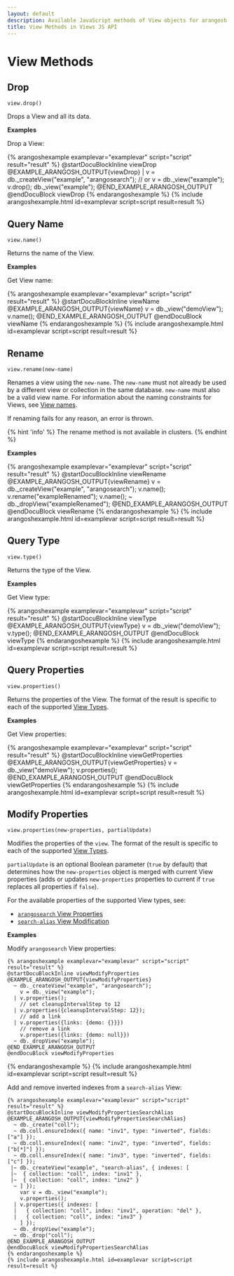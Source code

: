 ```yaml
---
layout: default
description: Available JavaScript methods of View objects for arangosh and Foxx
title: View Methods in Views JS API
---
```

View Methods
============

Drop
----

`view.drop()`

Drops a View and all its data.

**Examples**

Drop a View:

{% arangoshexample examplevar="examplevar" script="script" result="result" %}
    @startDocuBlockInline viewDrop
    @EXAMPLE_ARANGOSH_OUTPUT{viewDrop}
      | v = db._createView("example", "arangosearch");
      // or
      v = db._view("example");
      v.drop();
      db._view("example");
    @END_EXAMPLE_ARANGOSH_OUTPUT
    @endDocuBlock viewDrop
{% endarangoshexample %}
{% include arangoshexample.html id=examplevar script=script result=result %}

Query Name
----------

`view.name()`

Returns the name of the View.

**Examples**

Get View name:

{% arangoshexample examplevar="examplevar" script="script" result="result" %}
    @startDocuBlockInline viewName
    @EXAMPLE_ARANGOSH_OUTPUT{viewName}
      v = db._view("demoView");
      v.name();
    @END_EXAMPLE_ARANGOSH_OUTPUT
    @endDocuBlock viewName
{% endarangoshexample %}
{% include arangoshexample.html id=examplevar script=script result=result %}

Rename
------

`view.rename(new-name)`

Renames a view using the `new-name`. The `new-name` must not already be used by
a different view or collection in the same database. `new-name` must also be a
valid view name. For information about the naming constraints for Views, see
[View names](../data-modeling-views.html#view-names).

If renaming fails for any reason, an error is thrown.

{% hint 'info' %}
The rename method is not available in clusters.
{% endhint %}

**Examples**

{% arangoshexample examplevar="examplevar" script="script" result="result" %}
    @startDocuBlockInline viewRename
    @EXAMPLE_ARANGOSH_OUTPUT{viewRename}
      v = db._createView("example", "arangosearch");
      v.name();
      v.rename("exampleRenamed");
      v.name();
      ~ db._dropView("exampleRenamed");
    @END_EXAMPLE_ARANGOSH_OUTPUT
    @endDocuBlock viewRename
{% endarangoshexample %}
{% include arangoshexample.html id=examplevar script=script result=result %}

Query Type
----------

`view.type()`

Returns the type of the View.

**Examples**

Get View type:

{% arangoshexample examplevar="examplevar" script="script" result="result" %}
    @startDocuBlockInline viewType
    @EXAMPLE_ARANGOSH_OUTPUT{viewType}
      v = db._view("demoView");
      v.type();
    @END_EXAMPLE_ARANGOSH_OUTPUT
    @endDocuBlock viewType
{% endarangoshexample %}
{% include arangoshexample.html id=examplevar script=script result=result %}

Query Properties
----------------

`view.properties()`

Returns the properties of the View. The format of the result is specific to
each of the supported [View Types](data-modeling-views.html).

**Examples**

Get View properties:

{% arangoshexample examplevar="examplevar" script="script" result="result" %}
    @startDocuBlockInline viewGetProperties
    @EXAMPLE_ARANGOSH_OUTPUT{viewGetProperties}
      v = db._view("demoView");
      v.properties();
    @END_EXAMPLE_ARANGOSH_OUTPUT
    @endDocuBlock viewGetProperties
{% endarangoshexample %}
{% include arangoshexample.html id=examplevar script=script result=result %}

Modify Properties
-----------------

`view.properties(new-properties, partialUpdate)`

Modifies the properties of the `view`. The format of the result is specific to
each of the supported [View Types](data-modeling-views.html).

`partialUpdate` is an optional Boolean parameter (`true` by default) that
determines how the `new-properties` object is merged with current View properties
(adds or updates `new-properties` properties to current if `true` replaces all
properties if `false`).

For the available properties of the supported View types, see:
- [`arangosearch` View Properties](arangosearch-views.html#view-properties)
- [`search-alias` View Modification](arangosearch-views-search-alias.html#view-modification)

**Examples**

Modify `arangosearch` View properties:

    {% arangoshexample examplevar="examplevar" script="script" result="result" %}
    @startDocuBlockInline viewModifyProperties
    @EXAMPLE_ARANGOSH_OUTPUT{viewModifyProperties}
      ~ db._createView("example", "arangosearch");
        v = db._view("example");
      | v.properties();
        // set cleanupIntervalStep to 12
      | v.properties({cleanupIntervalStep: 12});
        // add a link
      | v.properties({links: {demo: {}}})
        // remove a link
        v.properties({links: {demo: null}})
      ~ db._dropView("example");
    @END_EXAMPLE_ARANGOSH_OUTPUT
    @endDocuBlock viewModifyProperties
{% endarangoshexample %}
{% include arangoshexample.html id=examplevar script=script result=result %}

Add and remove inverted indexes from a `search-alias` View:

    {% arangoshexample examplevar="examplevar" script="script" result="result" %}
    @startDocuBlockInline viewModifyPropertiesSearchAlias
    @EXAMPLE_ARANGOSH_OUTPUT{viewModifyPropertiesSearchAlias}
      ~ db._create("coll");
      ~ db.coll.ensureIndex({ name: "inv1", type: "inverted", fields: ["a"] });
      ~ db.coll.ensureIndex({ name: "inv2", type: "inverted", fields: ["b[*]"] });
      ~ db.coll.ensureIndex({ name: "inv3", type: "inverted", fields: ["c"] });
     |~ db._createView("example", "search-alias", { indexes: [
     |~  { collection: "coll", index: "inv1" },
     |~  { collection: "coll", index: "inv2" }
      ~ ] });
        var v = db._view("example");
        v.properties();
      | v.properties({ indexes: [
      |   { collection: "coll", index: "inv1", operation: "del" },
      |   { collection: "coll", index: "inv3" }
        ] });
      ~ db._dropView("example");
      ~ db._drop("coll");
    @END_EXAMPLE_ARANGOSH_OUTPUT
    @endDocuBlock viewModifyPropertiesSearchAlias
    {% endarangoshexample %}
    {% include arangoshexample.html id=examplevar script=script result=result %}
